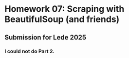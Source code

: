 # Homework 07: Scraping with BeautifulSoup (and friends)

## Submission for Lede 2025

### I could not do Part 2.

